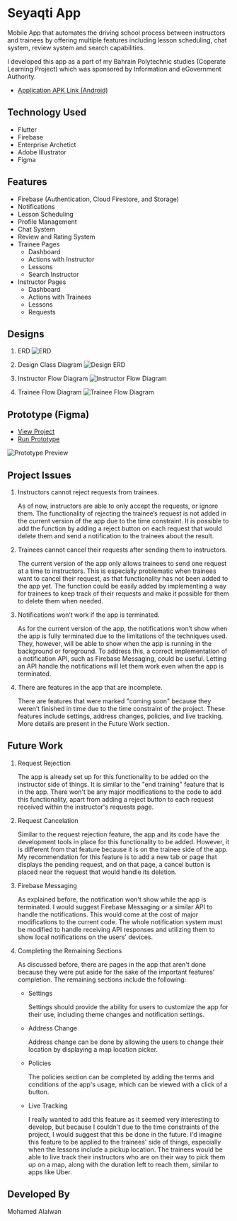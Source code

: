 # Seyaqti App
Mobile App that automates the driving school process between instructors and trainees by offering multiple features including lesson scheduling, chat system, review system and search capabilities.

I developed this app as a part of my Bahrain Polytechnic studies (Coperate Learning Project) which was sponsored by Information and eGovernment Authority.

- [Application APK Link (Android)](https://drive.google.com/file/d/1bKbBRIVsD_czO-ZT967MQxX3DgBc2TZG/view?usp=sharing)

## Technology Used
- Flutter
- Firebase
- Enterprise Archetict
- Adobe Illustrator
- Figma

## Features
- Firebase (Authentication, Cloud Firestore, and Storage) 
- Notifications
- Lesson Scheduling
- Profile Management
- Chat System
- Review and Rating System
- Trainee Pages
    - Dashboard
    - Actions with Instructor
    - Lessons
    - Search Instructor
- Instructor Pages
    - Dashboard
    - Actions with Trainees
    - Lessons
    - Requests

## Designs
1. ERD
![ERD](./readme_images/ERD.png)

2. Design Class Diagram
![Design ERD](./readme_images/Design_ERD.png)

3. Instructor Flow Diagram
![Instructor Flow Diagram](./readme_images/Instructor_Flow.png)

4. Trainee Flow Diagram
![Trainee Flow Diagram](./readme_images/Trainee_Flow.png)

## Prototype (Figma)
- [View Project](https://www.figma.com/file/57wXDqgtrMqY9QCCIcZwMG/Seyaqti?node-id=0%3A1&t=j2KPrJgSZ19N0HKF-1)
- [Run Prototype](https://www.figma.com/proto/57wXDqgtrMqY9QCCIcZwMG/Seyaqti?node-id=5-2&scaling=scale-down&page-id=0%3A1&starting-point-node-id=5%3A2)

![Prototype Preview](./readme_images/Prototype.png)


## Project Issues
1. Instructors cannot reject requests from trainees.

    As of now, instructors are able to only accept the requests, or ignore them. The functionality of rejecting the trainee’s request is not added in the current version of the app due to the time constraint. It is possible to add the function by adding a reject button on each request that would delete them and send a notification to the trainees about the result.
2. Trainees cannot cancel their requests after sending them to instructors.

    The current version of the app only allows trainees to send one request at a time to instructors. This is especially problematic when trainees want to cancel their request, as that functionality has not been added to the app yet. The function could be easily added by implementing a way for trainees to keep track of their requests and make it possible for them to delete them when needed.
3. Notifications won’t work if the app is terminated.

    As for the current version of the app, the notifications won’t show when the app is fully terminated due to the limitations of the techniques used. They, however, will be able to show when the app is running in the background or foreground. To address this, a correct implementation of a notification API, such as Firebase Messaging, could be useful. Letting an API handle the notifications will let them work even when the app is terminated.
4. There are features in the app that are incomplete. 

    There are features that were marked "coming soon" because they weren’t finished in time due to the time constraint of the project. These features include settings, address changes, policies, and live tracking. More details are present in the Future Work section.
## Future Work

1. Request Rejection

    The app is already set up for this functionality to be added on the instructor side of things. It is similar to the "end training" feature that is in the app. There won't be any major modifications to the code to add this functionality, apart from adding a reject button to each request received within the instructor's requests page.

2. Request Cancelation

    Similar to the request rejection feature, the app and its code have the development tools in place for this functionality to be added. However, it is different from that feature because it is on the trainee side of the app. My recommendation for this feature is to add a new tab or page that displays the pending request, and on that page, a cancel button is placed near the request that would handle its deletion.

3. Firebase Messaging

    As explained before, the notification won't show while the app is terminated. I would suggest Firebase Messaging or a similar API to handle the notifications. This would come at the cost of major modifications to the current code. The whole notification system must be modified to handle receiving API responses and utilizing them to show local notifications on the users' devices.

4. Completing the Remaining Sections

    As discussed before, there are pages in the app that aren't done because they were put aside for the sake of the important features' completion. The remaining sections include the following:

    - Settings

        Settings should provide the ability for users to customize the app for their use, including theme changes and notification settings.

    - Address Change

        Address change can be done by allowing the users to change their location by displaying a map location picker.

    - Policies

        The policies section can be completed by adding the terms and conditions of the app's usage, which can be viewed with a click of a button.

    - Live Tracking

        I really wanted to add this feature as it seemed very interesting to develop, but because I couldn't due to the time constraints of the project, I would suggest that this be done in the future. I'd imagine this feature to be applied to the trainees' side of things, especially when the lessons include a pickup location. The trainees would be able to live track their instructors who are on their way to pick them up on a map, along with the duration left to reach them, similar to apps like Uber.
## Developed By
Mohamed Alalwan
